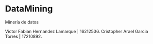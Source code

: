 # DataMining
Minería de datos

Victor Fabian Hernandez Lamarque | 16212536.
Cristopher Arael Garcia Torres | 17210892.

